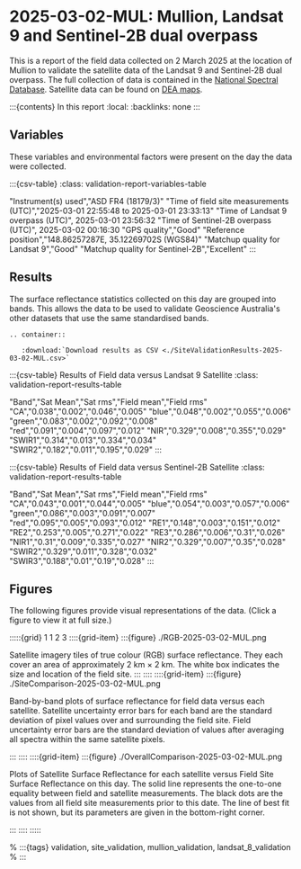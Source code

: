 # 2025-03-02-MUL: Mullion, Landsat 9 and Sentinel-2B dual overpass

This is a report of the field data collected on 2 March 2025 at the location of Mullion
to validate the satellite data of the Landsat 9 and Sentinel-2B dual overpass.
The full collection of data is contained in the [National Spectral Database](https://www.ga.gov.au/scientific-topics/dea/dea-data-and-products/national-spectral-database).
Satellite data can be found on [DEA maps](https://maps.dea.ga.gov.au/#share=s-i2o7JwB5gvXOQefhMmTLJaA14b0).

:::{contents} In this report
:local:
:backlinks: none
:::

## Variables

These variables and environmental factors were present on the day the data were collected.

:::{csv-table}
:class: validation-report-variables-table

"Instrument(s) used","ASD FR4 (18179/3)"
"Time of field site measurements (UTC)","2025-03-01 22:55:48 to 2025-03-01 23:33:13"
"Time of Landsat 9 overpass (UTC)", 2025-03-01 23:56:32
"Time of Sentinel-2B overpass (UTC)", 2025-03-02 00:16:30
"GPS quality","Good"
"Reference position","148.86257287E, 35.12269702S (WGS84)"
"Matchup quality for Landsat 9","Good"
"Matchup quality for Sentinel-2B","Excellent"
:::

## Results

The surface reflectance statistics collected on this day are grouped into bands.
This allows the data to be used to validate Geoscience Australia's other datasets that use the same standardised bands.

```{eval-rst}
.. container:: 

   :download:`Download results as CSV <./SiteValidationResults-2025-03-02-MUL.csv>`
```

:::{csv-table} Results of Field data versus Landsat 9 Satellite
:class: validation-report-results-table

"Band","Sat Mean","Sat rms","Field mean","Field rms"
"CA","0.038","0.002","0.046","0.005"
"blue","0.048","0.002","0.055","0.006"
"green","0.083","0.002","0.092","0.008"
"red","0.091","0.004","0.097","0.012"
"NIR","0.329","0.008","0.355","0.029"
"SWIR1","0.314","0.013","0.334","0.034"
"SWIR2","0.182","0.011","0.195","0.029"
:::

:::{csv-table} Results of Field data versus Sentinel-2B Satellite
:class: validation-report-results-table

"Band","Sat Mean","Sat rms","Field mean","Field rms"
"CA","0.043","0.001","0.044","0.005"
"blue","0.054","0.003","0.057","0.006"
"green","0.086","0.003","0.091","0.007"
"red","0.095","0.005","0.093","0.012"
"RE1","0.148","0.003","0.151","0.012"
"RE2","0.253","0.005","0.271","0.022"
"RE3","0.286","0.006","0.31","0.026"
"NIR1","0.31","0.009","0.335","0.027"
"NIR2","0.329","0.007","0.35","0.028"
"SWIR2","0.329","0.011","0.328","0.032"
"SWIR3","0.188","0.01","0.19","0.028"
:::

## Figures

The following figures provide visual representations of the data. (Click a figure to view it at full size.)

:::::{grid} 1 1 2 3
::::{grid-item}
:::{figure} ./RGB-2025-03-02-MUL.png

Satellite imagery tiles of true colour (RGB) surface reflectance.
They each cover an area of approximately 2&nbsp;km &times; 2&nbsp;km.
The white box indicates the size and location
of the field site.
:::
::::
::::{grid-item}
:::{figure} ./SiteComparison-2025-03-02-MUL.png

Band-by-band plots of surface reflectance for field data versus each satellite.
Satellite uncertainty error bars for each band are the standard deviation
of pixel values over and surrounding the field site.
Field uncertainty error bars are the standard deviation of values after
averaging all spectra within the same satellite pixels.

:::
::::
::::{grid-item}
:::{figure} ./OverallComparison-2025-03-02-MUL.png

Plots of Satellite Surface Reflectance for each satellite versus Field Site Surface Reflectance on this day.
The solid line represents the one-to-one equality between field and satellite measurements.
The black dots are the values from all field site measurements prior to this date.
The line of best fit is not shown, but its parameters are given in the bottom-right corner.

:::
::::
:::::

% :::{tags} validation, site_validation, mullion_validation, landsat_8_validation
% :::
    